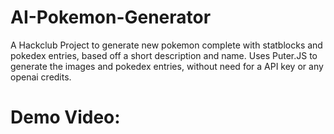 # AI-Pokemon-Generator
A Hackclub Project to generate new pokemon complete with statblocks and pokedex entries, based off a short description and name.
Uses Puter.JS to generate the images and pokedex entries, without need for a API key or any openai credits.

# Demo Video:
